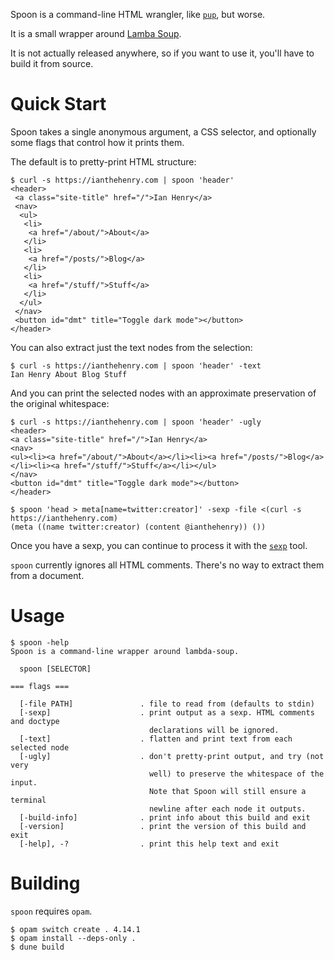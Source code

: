 Spoon is a command-line HTML wrangler, like [`pup`](https://github.com/ericchiang/pup), but worse.

It is a small wrapper around [Lamba Soup](https://github.com/aantron/lambdasoup).

It is not actually released anywhere, so if you want to use it, you'll have to build it from source.

# Quick Start

Spoon takes a single anonymous argument, a CSS selector, and optionally some flags that control how it prints them.

The default is to pretty-print HTML structure:

```
$ curl -s https://ianthehenry.com | spoon 'header'
<header>
 <a class="site-title" href="/">Ian Henry</a>
 <nav>
  <ul>
   <li>
    <a href="/about/">About</a>
   </li>
   <li>
    <a href="/posts/">Blog</a>
   </li>
   <li>
    <a href="/stuff/">Stuff</a>
   </li>
  </ul>
 </nav>
 <button id="dmt" title="Toggle dark mode"></button>
</header>
```

You can also extract just the text nodes from the selection:

```
$ curl -s https://ianthehenry.com | spoon 'header' -text
Ian Henry About Blog Stuff
```

And you can print the selected nodes with an approximate preservation of the original whitespace:

```
$ curl -s https://ianthehenry.com | spoon 'header' -ugly
<header>
<a class="site-title" href="/">Ian Henry</a>
<nav>
<ul><li><a href="/about/">About</a></li><li><a href="/posts/">Blog</a></li><li><a href="/stuff/">Stuff</a></li></ul>
</nav>
<button id="dmt" title="Toggle dark mode"></button>
</header>
```

```
$ spoon 'head > meta[name=twitter:creator]' -sexp -file <(curl -s https://ianthehenry.com)
(meta ((name twitter:creator) (content @ianthehenry)) ())
```

Once you have a sexp, you can continue to process it with the [`sexp`](https://github.com/janestreet/sexp) tool.

`spoon` currently ignores all HTML comments. There's no way to extract them from a document.

# Usage

```
$ spoon -help
Spoon is a command-line wrapper around lambda-soup.

  spoon [SELECTOR]

=== flags ===

  [-file PATH]               . file to read from (defaults to stdin)
  [-sexp]                    . print output as a sexp. HTML comments and doctype
                               declarations will be ignored.
  [-text]                    . flatten and print text from each selected node
  [-ugly]                    . don't pretty-print output, and try (not very
                               well) to preserve the whitespace of the input.
                               Note that Spoon will still ensure a terminal
                               newline after each node it outputs.
  [-build-info]              . print info about this build and exit
  [-version]                 . print the version of this build and exit
  [-help], -?                . print this help text and exit
```

# Building

`spoon` requires `opam`.

```
$ opam switch create . 4.14.1
$ opam install --deps-only .
$ dune build
```
